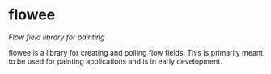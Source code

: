 # flowee
*Flow field library for painting*

flowee is a library for creating and polling flow fields. This is primarily meant to be used for painting applications and is in early development. 
